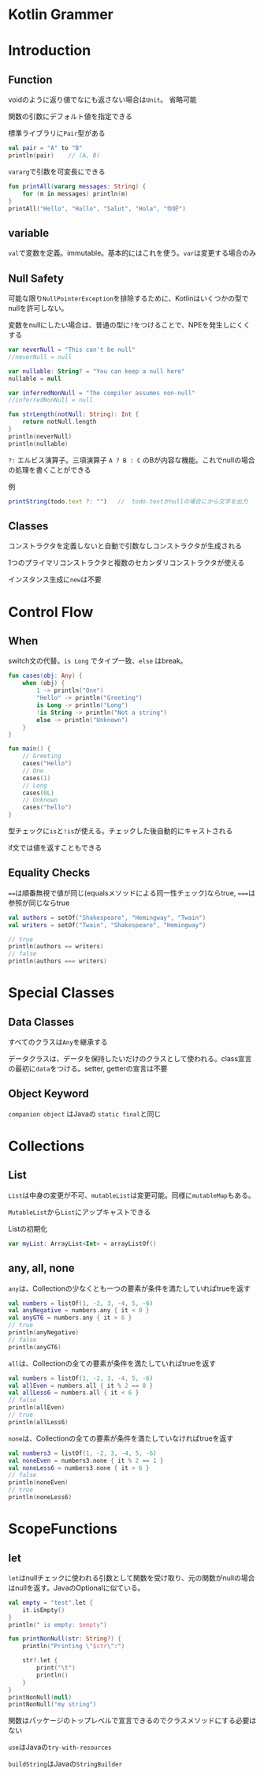Kotlin Grammer
===

# Introduction

## Function

voidのように返り値でなにも返さない場合は`Unit`。 省略可能

関数の引数にデフォルト値を指定できる

標準ライブラリに`Pair`型がある

```kotlin
val pair = "A" to "B"
println(pair)    // (A, B)
```

`vararg`で引数を可変長にできる

```kotlin
fun printAll(vararg messages: String) {
    for (m in messages) println(m)
}
printAll("Hello", "Hallo", "Salut", "Hola", "你好")
```

## variable

`val`で変数を定義。immutable。基本的にはこれを使う。`var`は変更する場合のみ

## Null Safety

可能な限り`NullPointerException`を排除するために、Kotlinはいくつかの型でnullを許可しない。

変数をnullにしたい場合は、普通の型に`?`をつけることで、NPEを発生しにくくする

```kotlin
var neverNull = "This can't be null"
//neverNull = null

var nullable: String? = "You can keep a null here"
nullable = null

var inferredNonNull = "The compiler assumes non-null"
//inferredNonNull = null

fun strLength(notNull: String): Int {
    return notNull.length
}
println(neverNull)
println(nullable)
```

`?:` エルビス演算子。三項演算子 `A ? B : C` のBが内容な機能。これでnullの場合の処理を書くことができる

例

```jsx
printString(todo.text ?: "")   //  todo.textがnullの場合にから文字を出力
```

## Classes

コンストラクタを定義しないと自動で引数なしコンストラクタが生成される

1つのプライマリコンストラクタと複数のセカンダリコンストラクタが使える

インスタンス生成に`new`は不要

# Control Flow

## When

switch文の代替。`is Long` でタイプ一致、`else` はbreak。

```kotlin
fun cases(obj: Any) {
    when (obj) {
        1 -> println("One")
        "Hello" -> println("Greeting")
        is Long -> println("Long")
        !is String -> println("Not a string")
        else -> println("Unknown")
    }
}

fun main() {
    // Greeting
    cases("Hello")
    // One
    cases(1)
    // Long
    cases(0L)
    // Unknown
    cases("hello")
} 
```

型チェックに`is`と`!is`が使える。チェックした後自動的にキャストされる

if文では値を返すこともできる

## Equality Checks

`==`は順番無視で値が同じ(equalsメソッドによる同一性チェック)ならtrue, `===`は参照が同じならtrue

```kotlin
val authors = setOf("Shakespeare", "Hemingway", "Twain")
val writers = setOf("Twain", "Shakespeare", "Hemingway")

// true
println(authors == writers)
// false
println(authors === writers)
```

# Special Classes

## Data Classes

すべてのクラスは`Any`を継承する

データクラスは、データを保持したいだけのクラスとして使われる。class宣言の最初に`data`をつける。setter, getterの宣言は不要

## Object Keyword

`companion object` はJavaの `static final`と同じ

# Collections

## List

`List`は中身の変更が不可、`mutableList`は変更可能。同様に`mutableMap`もある。

`MutableList`から`List`にアップキャストできる

Listの初期化

```kotlin
var myList: ArrayList<Int> = arrayListOf()
```

## any, all, none

`any`は、Collectionの少なくとも一つの要素が条件を満たしていればtrueを返す

```kotlin
val numbers = listOf(1, -2, 3, -4, 5, -6)
val anyNegative = numbers.any { it < 0 }
val anyGT6 = numbers.any { it > 6 }
// true
println(anyNegative)
// false
println(anyGT6)
```

`all`は、Collectionの全ての要素が条件を満たしていればtrueを返す

```kotlin
val numbers = listOf(1, -2, 3, -4, 5, -6)
val allEven = numbers.all { it % 2 == 0 }
val allLess6 = numbers.all { it < 6 }
// false
println(allEven)
// true
println(allLess6)
```

`none`は、Collectionの全ての要素が条件を満たしていなければtrueを返す

```kotlin
val numbers3 = listOf(1, -2, 3, -4, 5, -6)
val noneEven = numbers3.none { it % 2 == 1 }
val noneLess6 = numbers3.none { it > 6 }
// false
println(noneEven)
// true
println(noneLess6)
```

# ScopeFunctions

## let

`let`はnullチェックに使われる引数として関数を受け取り、元の関数がnullの場合はnullを返す。JavaのOptionalに似ている。

```kotlin
val empty = "test".let {
    it.isEmpty()
}
println(" is empty: $empty")

fun printNonNull(str: String?) {
    println("Printing \"$str\":")

    str?.let {
        print("\t")
        println()
    }
}
printNonNull(null)
printNonNull("my string")
```

関数はパッケージのトップレベルで宣言できるのでクラスメソッドにする必要はない

`use`はJavaの`try-with-resources`

`buildString`はJavaの`StringBuilder`